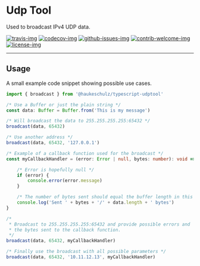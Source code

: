 # Udp Tool

Used to broadcast IPv4 UDP data.

[travis-img]: https://img.shields.io/travis/com/hschulz/typescript-udptool?style=flat-square
[codecov-img]: https://img.shields.io/codecov/c/github/hschulz/typescript-udptool.svg?style=flat-square
[github-issues-img]: https://img.shields.io/github/issues/hschulz/typescript-udptool.svg?style=flat-square
[contrib-welcome-img]: https://img.shields.io/badge/contributions-welcome-blue.svg?style=flat-square
[license-img]: https://img.shields.io/github/license/hschulz/typescript-udptool.svg?style=flat-square

[![travis-img]](https://travis-ci.com/github/hschulz/typescript-udptool)
[![codecov-img]](https://codecov.io/gh/hschulz/typescript-udptool)
[![github-issues-img]](https://github.com/hschulz/typescript-udptool/issues)
[![contrib-welcome-img]](https://github.com/hschulz/typescript-udptool/blob/master/CONTRIBUTING.md)
[![license-img]](https://github.com/hschulz/typescript-udptool/blob/master/LICENSE)

---

## Usage

A small example code snippet showing possible use cases.

```typescript
import { broadcast } from '@haukeschulz/typescript-udptool'

/* Use a Buffer or just the plain string */
const data: Buffer = Buffer.from('This is my message')

/* Will broadcast the data to 255.255.255.255:65432 */
broadcast(data, 65432)

/* Use another address */
broadcast(data, 65432, '127.0.0.1')

/* Example of a callback function used for the broadcast */
const myCallbackHandler = (error: Error | null, bytes: number): void => {

    /* Error is hopefully null */
    if (error) {
        console.error(error.message)
    }

    /* The number of bytes sent should equal the buffer length in this case */
    console.log('Sent ' + bytes + '/' + data.length + ' bytes')
}

/*
 * Broadcast to 255.255.255.255:65432 and provide possible errors and
 * the bytes sent to the callback function.
 */
broadcast(data, 65432, myCallbackHandler)

/* Finally use the broadcast with all possible parameters */
broadcast(data, 65432, '10.11.12.13', myCallbackHandler)
```
